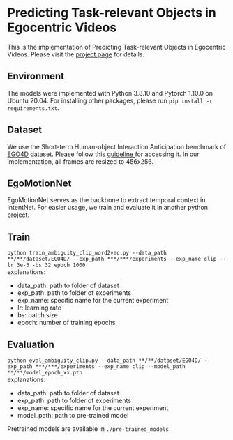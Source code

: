 # Predicting Task-relevant Objects in Egocentric Videos

This is the implementation of Predicting Task-relevant Objects in Egocentric Videos. 
Please visit the <a href="https://luohwu.github.io/">project page</a> for details.

## Environment
The models were implemented with Python 3.8.10 and Pytorch 1.10.0 on Ubuntu 20.04. For installing
other packages, please run `pip install -r requirements.txt`.



## Dataset
We use the Short-term Human-object Interaction Anticipation benchmark of
<a href="https://ego4d-data.org/#download">EGO4D</a> dataset. Please follow
this <a href="https://ego4d-data.org/docs/start-here/"> guideline </a> 
for accessing it. In our implementation, all frames are resized to 456x256.

## EgoMotionNet 
EgoMotionNet serves as the backbone to extract temporal context in 
IntentNet. 
For easier usage, we train and evaluate it in another python 
<a href="https://github.com/luohwu/EgoMotionNet">project</a>.
## Train
``python train_ambiguity_clip_word2vec.py --data_path **/**/dataset/EGO4D/ --exp_path ***/***/experiments
--exp_name clip --lr 3e-3 -bs 32 epoch 1000``
<br>
explanations:
<ul>
<li>data_path: path to folder of dataset</li>
<li>exp_path: path to folder of experiments</li>
<li>exp_name: specific name for the current experiment</li>
<li>lr: learning rate</li>
<li>bs: batch size</li>
<li>epoch: number of training epochs</li>
</ul>


## Evaluation
``python eval_ambiguity_clip.py --data_path **/**/dataset/EGO4D/ --exp_path ***/***/experiments
--exp_name clip --model_path **/**/model_epoch_xx.pth``
<br>
explanations:
<ul>
<li>data_path: path to folder of dataset</li>
<li>exp_path: path to folder of experiments</li>
<li>exp_name: specific name for the current experiment</li>
<li>model_path: path to pre-trained model</li>
</ul>

Pretrained models are available in `./pre-trained_models`
